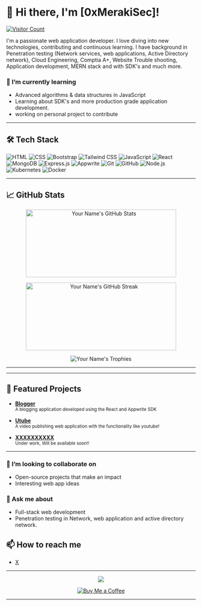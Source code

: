 
<!---
0xMerakiSec/0xMerakiSec is a ✨ special ✨ repository because its `README.md` (this file) appears on your GitHub profile.
You can click the Preview link to take a look at your changes.
--->
# 👋 Hi there, I'm [0xMerakiSec]!

[![Visitor Count](https://komarev.com/ghpvc/?username=0xMerakiSec&color=green)](https://github.com/0xMerakiSec) 

I'm a passionate web application developer. I love diving into new technologies, contributing  and continuous learning. I have background in Penetration testing (Network services, web applications, Active Directory network), Cloud Engineering, Comptia A+, Website Trouble shooting, Application development, MERN stack and with SDK's and much more.


### 🌱 I’m currently learning
- Advanced algorithms & data structures in JavaScript
- Learning about SDK's and more production grade application development.
- working on personal project to contribute

---

## 🛠 Tech Stack

![HTML](https://img.shields.io/badge/-HTML-E34F26?style=flat-square&logo=html5&logoColor=white)
![CSS](https://img.shields.io/badge/-CSS-1572B6?style=flat-square&logo=css3&logoColor=white)
![Bootstrap](https://img.shields.io/badge/-Bootstrap-563D7C?style=flat-square&logo=bootstrap)
![Tailwind CSS](https://img.shields.io/badge/-TailwindCSS-38B2AC?style=flat-square&logo=tailwind-css&logoColor=white)
![JavaScript](https://img.shields.io/badge/-JavaScript-F7DF1E?style=flat-square&logo=javascript&logoColor=black)
![React](https://img.shields.io/badge/-React-61DAFB?style=flat-square&logo=react&logoColor=black)
![MongoDB](https://img.shields.io/badge/-MongoDB-47A248?style=flat-square&logo=mongodb&logoColor=white)
![Express.js](https://img.shields.io/badge/-Express.js-000000?style=flat-square&logo=express&logoColor=white)
![Appwrite](https://img.shields.io/badge/-Appwrite-F02D3A?style=flat-square&logo=appwrite&logoColor=white)
![Git](https://img.shields.io/badge/-Git-F05032?style=flat-square&logo=git&logoColor=white)
![GitHub](https://img.shields.io/badge/-GitHub-181717?style=flat-square&logo=github)
![Node.js](https://img.shields.io/badge/-Node.js-339933?style=flat-square&logo=node.js&logoColor=white)
![Kubernetes](https://img.shields.io/badge/-Kubernetes-326CE5?style=flat-square&logo=kubernetes&logoColor=white)
![Docker](https://img.shields.io/badge/-Docker-2496ED?style=flat-square&logo=docker&logoColor=white)


---

## 📈 GitHub Stats

<p align="center">
  <!-- GitHub Dark Theme GitHub Stats Card -->
  <img src="https://github-readme-stats.vercel.app/api?username=0xMerakiSec&show_icons=true&theme=github_dark&count_private=true" alt="Your Name's GitHub Stats" height="180" width="400" />
</p>

<p align="center">
  <!-- GitHub Dark Theme GitHub Streak Stats -->
  <img src="https://github-readme-streak-stats.herokuapp.com/?user=0xMerakiSec&theme=github_dark" alt="Your Name's GitHub Streak" height="180" width="400" />
</p>

<p align="center">
  <!-- GitHub Dark Theme GitHub Trophies -->
  <img src="https://github-profile-trophy.vercel.app/?username=0xMerakiSec&theme=github_dark&no-frame=true&row=1&column=6&animation=true" alt="Your Name's Trophies" />
</p>

---


---

## 🚀 Featured Projects

- **[Blogger](https://github.com/0xMerakiSec/reactjs-ba-projects)**  
  <small>A blogging application developed using the React and Appwrite SDK</small>

- **[Utube](https://github.com/0xMerakiSec/Backend-project)**  
  <small>A video publishing web application with the functionality like youtube!</small>

- **[XXXXXXXXXX](https://github.com/your-username/project-name-3)**  
  <small>Under work, Will be available soon!!</small>

---
### 👯 I’m looking to collaborate on
- Open-source projects that make an impact
- Interesting web app ideas


### 💬 Ask me about
- Full-stack web development
- Penetration testing in Network, web application and active directory network.


## 📫 How to reach me


- [X](https://x.com/Meraki_Sec)


---

<p align="center">
  <img src="https://github-profile-summary-cards.vercel.app/api/cards/profile-details?username=0xMerakiSec&theme=github_dark" />
</p>

<!-- Optional: add a "Buy Me a Coffee" button if you're open to sponsorship -->
<p align="center">
  <a href="https://www.buymeacoffee.com/your-profile" target="_blank">
    <img src="https://img.shields.io/badge/-Buy%20me%20a%20coffee-FFDD00?style=for-the-badge&logo=buy-me-a-coffee&logoColor=black" alt="Buy Me a Coffee" />
  </a>
</p>


----


